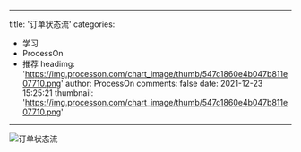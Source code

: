 
---
title: '订单状态流'
categories: 
 - 学习
 - ProcessOn
 - 推荐
headimg: 'https://img.processon.com/chart_image/thumb/547c1860e4b047b811e07710.png'
author: ProcessOn
comments: false
date: 2021-12-23 15:25:21
thumbnail: 'https://img.processon.com/chart_image/thumb/547c1860e4b047b811e07710.png'
---

<div>   
<img class="thumb" alt="订单状态流" src="https://img.processon.com/chart_image/thumb/547c1860e4b047b811e07710.png" referrerpolicy="no-referrer">
<p></p>  
</div>
            